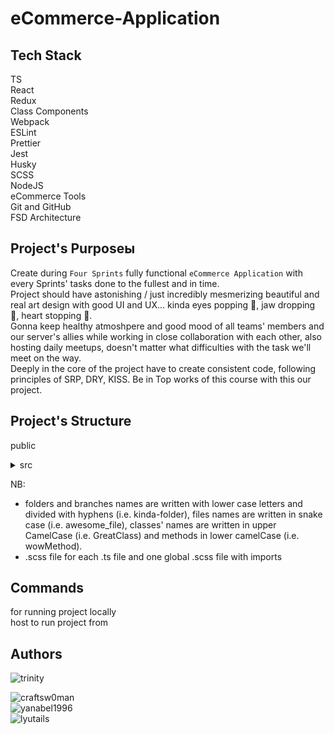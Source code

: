 # eCommerce-Application

## Tech Stack

TS\
React\
Redux\
Class Components\
Webpack\
ESLint\
Prettier\
Jest\
Husky\
SCSS\
NodeJS\
eCommerce Tools\
Git and GitHub\
FSD Architecture

## Project's Purposeы

Create during `Four Sprints` fully functional `eCommerce Application` with every Sprints' tasks done to the fullest and in time.<br />
Project should have astonishing / just incredibly mesmerizing beautiful and real art design with good UI and UX... kinda eyes popping 👀, jaw dropping 👄, heart stopping 💖.<br />
Gonna keep healthy atmoshpere and good mood of all teams' members and our server's allies while working in close collaboration with each other, also hosting daily meetups, doesn't matter what difficulties with the task we'll meet on the way.<br />
Deeply in the core of the project have to create consistent code, following principles of SRP, DRY, KISS.
Be in Top works of this course with this our project.

## Project's Structure

public<br />
<style></style>

<details><summary>src</summary>

- app<br />
- api<br />
<details><summary>core</summary>

- base_component<br />
- store<br />
- observer
- event_emitter<br />
</details>
<details><summary>components</summary>

- pages<br />
- widgets
- features(card etc.)<br />
- UI (buttons etc.)<br />
</details>


- data (product's config, arrays of sounds etc.)<br />
- assets (pics, icons, backgrounds etc.)<br />
- types, enums, interfaces, constants<br />
</details>
<p></p>
NB:

- folders and branches names are written with lower case letters and divided with hyphens (i.e. kinda-folder), files names are written in snake case (i.e. awesome_file), classes' names are written in upper CamelCase (i.e. GreatClass) and methods in lower camelCase (i.e. wowMethod).
- .scss file for each .ts file and one global .scss file with imports

## Commands

for running project locally<br />
host to run project from

## Authors

![trinity](https://imgur.com/F2yhOOP)

![[craftsw0man](./assets/github-pics/github_pic_tashenka.png)](https://github.com/CRAFTSW0MAN/)<br />
![[yanabel1996](./assets/github-pics/github_pic_yanabel1996.png)](https://github.com/yanabel1996)<br />
![[lyutails](./assets/github-pics/github_pic_lyutails.png)](https://github.com/lyutails)<br />
